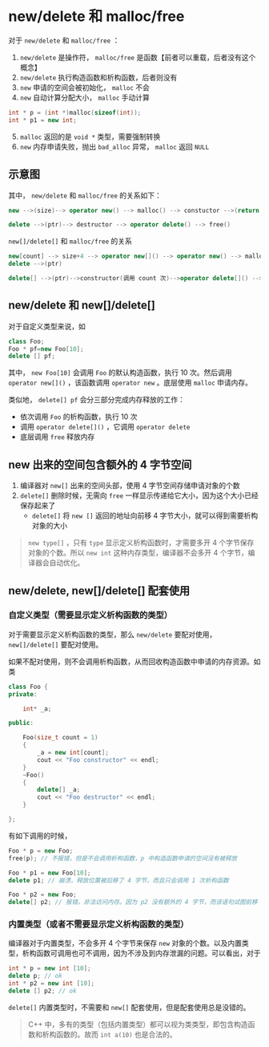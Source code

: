 # new/delete 和 malloc/free

对于 `new/delete` 和 `malloc/free` ：

1. `new/delete` 是操作符， `malloc/free` 是函数【前者可以重载，后者没有这个概念】
2. `new/delete` 执行构造函数和析构函数，后者则没有
3. `new` 申请的空间会被初始化， `malloc` 不会
4. `new` 自动计算分配大小， `malloc` 手动计算

```c++
int * p = (int *)malloc(sizeof(int)); 
int * p1 = new int; 

``` 
5. `malloc` 返回的是 `void *` 类型，需要强制转换
6. `new` 内存申请失败，抛出 `bad_alloc` 异常， `malloc` 返回 `NULL`

## 示意图

其中， `new/delete` 和 `malloc/free` 的关系如下：
```c++
new -->(size)--> operator new() --> malloc() --> constuctor -->(return ptr)

delete -->(ptr)--> destructor --> operator delete() --> free()

```

`new[]/delete[]` 和 `malloc/free` 的关系
```c++
new[count] --> size+4 --> operator new[]() --> operator new() --> malloc --> constructor -->(return ptr)
delete -->(ptr)

delete[] -->(ptr)-->constructor(调用 count 次)-->operator delete[]() --> operator delete() --> free()

``` 

## new/delete 和 new[]/delete[]

对于自定义类型来说，如

``` c++
class Foo; 
Foo * pf=new Foo[10]; 
delete [] pf; 

```

其中， `new Foo[10]` 会调用 `Foo` 的默认构造函数，执行 10 次。然后调用 `operator new[]()` ，该函数调用 `operator new` 。底层使用 `malloc` 申请内存。

类似地， `delete[] pf` 会分三部分完成内存释放的工作：

* 依次调用 `Foo` 的析构函数，执行 10 次
* 调用 `operator delete[]()` ，它调用 `operator delete`
* 底层调用 `free` 释放内存

## new 出来的空间包含额外的 4 字节空间

1. 编译器对 `new[]` 出来的空间头部，使用 4 字节空间存储申请对象的个数
2. `delete[]` 删除时候，无需向 `free` 一样显示传递给它大小，因为这个大小已经保存起来了
    - `delete[]` 将 `new []` 返回的地址向前移 4 字节大小，就可以得到需要析构对象的大小

> `new type[]` ，只有 `type` 显示定义析构函数时，才需要多开 4 个字节保存对象的个数。所以 `new int` 这种内存类型，编译器不会多开 4 个字节，编译器会自动优化。

## new/delete, new[]/delete[] 配套使用

### 自定义类型（需要显示定义析构函数的类型）

对于需要显示定义析构函数的类型，那么 `new/delete` 要配对使用， `new[]/delete[]` 要配对使用。

如果不配对使用，则不会调用析构函数，从而回收构造函数中申请的内存资源。如类
```c++
class Foo {
private:

    int* _a;

public:

    Foo(size_t count = 1)
    {
        _a = new int[count];
        cout << "Foo constructor" << endl;
    }
    ~Foo()
    {
        delete[] _a;
        cout << "Foo destructor" << endl;
    }

}; 

``` 
有如下调用的时候，
```c++
Foo * p = new Foo; 
free(p); // 不报错，但是不会调用析构函数，p 中构造函数申请的空间没有被释放

Foo * p1 = new Foo[10]; 
delete p1; // 崩溃，释放位置被后移了 4 字节，而且只会调用 1 次析构函数

Foo * p2 = new Foo; 
delete[] p2; // 报错，非法访问内存。因为 p2 没有额外的 4 字节，而该语句试图前移 4 字节，而寻找调用析构函数的次数

```

### 内置类型（或者不需要显示定义析构函数的类型）

编译器对于内置类型，不会多开 4 个字节来保存 `new` 对象的个数。以及内置类型，析构函数可调用也可不调用，因为不涉及到内存泄漏的问题。可以看出，对于
```c++
int * p = new int [10]; 
delete p; // ok
int * p2 = new int [10]; 
delete [] p2; // ok
```

`delete[]` 内置类型时，不需要和 `new[]` 配套使用，但是配套使用总是没错的。

> C++ 中，多有的类型（包括内置类型）都可以视为类类型，即包含构造函数和析构函数的。故而 `int a(10)` 也是合法的。
